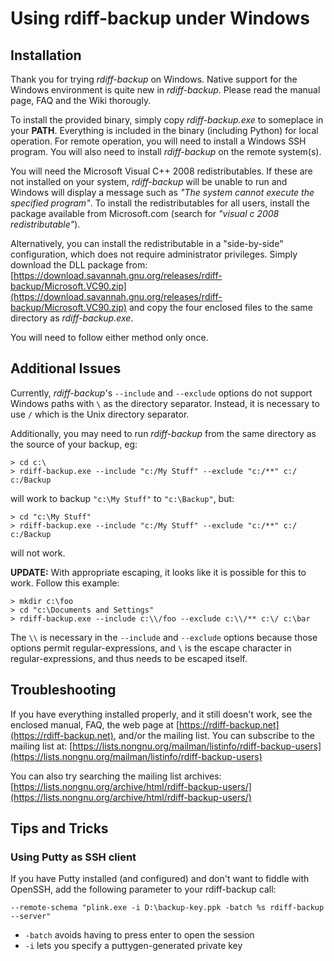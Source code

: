 # Using rdiff-backup under Windows

## Installation

Thank you for trying *rdiff-backup* on Windows. Native support for the Windows
environment is quite new in *rdiff-backup*. Please read the manual page, FAQ and
the Wiki thorougly.

To install the provided binary, simply copy *rdiff-backup.exe* to someplace in
your **PATH**. Everything is included in the binary (including Python) for local
operation. For remote operation, you will need to install a Windows SSH
program. You will also need to install *rdiff-backup* on the remote system(s).

You will need the Microsoft Visual C++ 2008 redistributables. If these are
not installed on your system, *rdiff-backup* will be unable to run and Windows
will display a message such as *"The system cannot execute the specified
program"*. To install the redistributables for all users, install the package
available from Microsoft.com (search for *"visual c 2008 redistributable"*).

Alternatively, you can install the redistributable in a "side-by-side"
configuration, which does not require administrator privileges. Simply
download the DLL package from:
[https://download.savannah.gnu.org/releases/rdiff-backup/Microsoft.VC90.zip](https://download.savannah.gnu.org/releases/rdiff-backup/Microsoft.VC90.zip)
and copy the four enclosed files to the same directory as *rdiff-backup.exe*.

You will need to follow either method only once.

## Additional Issues

Currently, *rdiff-backup*'s `--include` and `--exclude` options do not support
Windows paths with `\` as the directory separator. Instead, it is necessary to
use `/` which is the Unix directory separator.

Additionally, you may need to run *rdiff-backup* from the same directory as the
source of your backup, eg:

    > cd c:\
    > rdiff-backup.exe --include "c:/My Stuff" --exclude "c:/**" c:/ c:/Backup

will work to backup `"c:\My Stuff"` to `"c:\Backup"`, but:

    > cd "c:\My Stuff"
    > rdiff-backup.exe --include "c:/My Stuff" --exclude "c:/**" c:/ c:/Backup

will not work.

**UPDATE:** With appropriate escaping, it looks like it is
possible for this to work. Follow this example:

    > mkdir c:\foo
    > cd "c:\Documents and Settings"
    > rdiff-backup.exe --include c:\\/foo --exclude c:\\/** c:\/ c:\bar

The `\\` is necessary in the `--include` and `--exclude` options because those
options permit regular-expressions, and `\` is the escape character in
regular-expressions, and thus needs to be escaped itself.

## Troubleshooting

If you have everything installed properly, and it still doesn't work,
see the enclosed manual, FAQ, the web page at
[https://rdiff-backup.net](https://rdiff-backup.net),
and/or the mailing list. You can subscribe to the mailing list at:
[https://lists.nongnu.org/mailman/listinfo/rdiff-backup-users](https://lists.nongnu.org/mailman/listinfo/rdiff-backup-users)

You can also try searching the mailing list archives:
[https://lists.nongnu.org/archive/html/rdiff-backup-users/](https://lists.nongnu.org/archive/html/rdiff-backup-users/)

## Tips and Tricks

### Using Putty as SSH client

If you have Putty installed (and configured) and don't want to fiddle with
OpenSSH, add the following parameter to your rdiff-backup call:

```
--remote-schema "plink.exe -i D:\backup-key.ppk -batch %s rdiff-backup --server"
```

* `-batch` avoids having to press enter to open the session
* `-i` lets you specify a puttygen-generated private key
